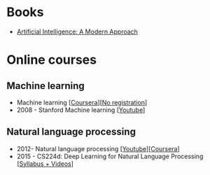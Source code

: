 # <a id="h.kfqjb1azmeo" name="h.kfqjb1azmeo"></a>Books

- [Artificial Intelligence: A Modern Approach](https://www.google.com/url?q=http://www.amazon.ca/Artificial-Intelligence-Modern-Approach-Edition/dp/0136042597&sa=D&ust=1452988833281000&usg=AFQjCNFa0pefj_1AO03gCKC5C268gAwvXA)

# <a id="h.raa9daycpk57" name="h.raa9daycpk57"></a>Online courses

## <a id="h.xkd0yw73hq33" name="h.xkd0yw73hq33"></a>Machine learning

- Machine learning [[Coursera](https://www.google.com/url?q=https://www.coursera.org/learn/machine-learning&sa=D&ust=1452988833282000&usg=AFQjCNGPjQnoxy0BeXRzxt2QK-T4cagqOw)][[No registration](https://www.google.com/url?q=https://class.coursera.org/ml-003/lecture&sa=D&ust=1452988833282000&usg=AFQjCNGEhakoHCBkCjq_WFIsBC1H9QBg1Q)]
- 2008 - Stanford Machine learning [[Youtube](https://www.google.com/url?q=https://www.youtube.com/view_play_list?p%3DA89DCFA6ADACE599&sa=D&ust=1452988833283000&usg=AFQjCNGUeI40sX46MJzJK4pIk_lN9WPI7g)]

## <a id="h.y022qifq2nsf" name="h.y022qifq2nsf"></a>Natural language processing

- 2012- Natural language processing [[Youtube](https://www.google.com/url?q=https://www.youtube.com/watch?v%3DnfoudtpBV68%26list%3DPL4LJlvG_SDpxQAwZYtwfXcQr7kGnl9W93&sa=D&ust=1452988833284000&usg=AFQjCNEaxNx8M6-u2GlJ1qf11SF57dsMoA)][[Coursera](https://www.google.com/url?q=https://class.coursera.org/nlp/lecture&sa=D&ust=1452988833284000&usg=AFQjCNG5pSJlsb0qZT5eGiYwyWdGRFihGg)]
- 2015 - CS224d: Deep Learning for Natural Language Processing [[Syllabus + Videos](https://www.google.com/url?q=http://cs224d.stanford.edu/syllabus.html&sa=D&ust=1452988833285000&usg=AFQjCNGjdP7f0mJRispBibrSIxCkolKohw)]